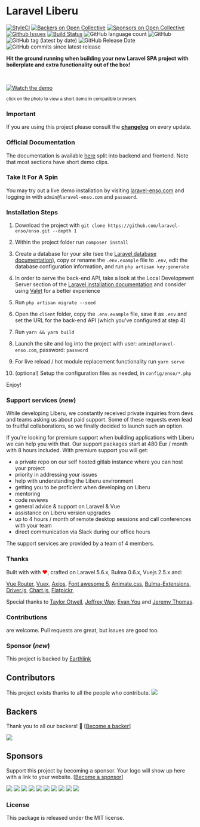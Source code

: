 # Laravel Liberu

[![StyleCI](https://styleci.io/repos/95136264/shield?branch=master)](https://styleci.io/repos/95136264)
[![Backers on Open Collective](https://opencollective.com/Liberu/backers/badge.svg)](#backers) 
[![Sponsors on Open Collective](https://opencollective.com/Liberu/sponsors/badge.svg)](#sponsors)
[![Github Issues](https://img.shields.io/github/issues/laravel-enso/enso)](https://github.com/laravel-enso/enso/issues)
[![Build Status](https://travis-ci.org/laravel-enso/Liberu.svg?branch=master)](https://travis-ci.org/laravel-enso/Liberu)
![GitHub language count](https://img.shields.io/github/languages/count/laravel-enso/enso)
![GitHub](https://img.shields.io/github/license/laravel-enso/enso)
![GitHub tag (latest by date)](https://img.shields.io/github/v/tag/laravel-enso/enso)
![GitHub Release Date](https://img.shields.io/github/release-date/laravel-enso/enso)
![GitHub commits since latest release](https://img.shields.io/github/commits-since/laravel-enso/enso/latest)


**Hit the ground running when building your new Laravel SPA project with boilerplate and extra functionality out of the box!**


&nbsp;

[![Watch the demo](https://laravel-enso.github.io/enso/screenshots/bulma_cap000_thumb.png)](https://laravel-enso.github.io/enso/videos/bulma_quick_walkthrough.webm)

<sup>click on the photo to view a short demo in compatible browsers</sup>

### Important

If you are using this project please consult the **[changelog](https://github.com/laravel-enso/Liberu/blob/master/CHANGELOG.md)** on every update.

### Official Documentation

The documentation is available [here](https://docs.laravel-enso.com) split into backend and frontend.
Note that most sections have short demo clips.

### Take It For A Spin

You may try out a live demo installation by visiting [laravel-enso.com](https://www.laravel-enso.com) 
and logging in with `admin@laravel-enso.com` and `password`. 

### Installation Steps

1. Download the project with `git clone https://github.com/laravel-enso/enso.git --depth 1`

2. Within the project folder run `composer install`

3. Create a database for your site (see the [Laravel database documentation](https://laravel.com/docs/6.x/database)), 
copy or rename the `.env.example` file to `.env`, 
edit the database configuration information, and run `php artisan key:generate`

4. In order to serve the back-end API, take a look at the Local Development Server section of the [Laravel installation documentation](https://laravel.com/docs/6.x/#installation)
and consider using [Valet](https://laravel.com/docs/6.x/valet) for a better experience

5. Run `php artisan migrate --seed`

6. Open the `client` folder, copy the `.env.example` file, save it as `.env` and set the URL 
for the back-end API (which you've configured at step 4)

7. Run `yarn && yarn build`

8. Launch the site and log into the project with user: `admin@laravel-enso.com`, password: `password`

9. For live reload / hot module replacement functionality run `yarn serve`

10. (optional) Setup the configuration files as needed, in `config/enso/*.php`


Enjoy!

### Support services (*new*)

While developing Liberu, we constantly received private inquiries from devs and teams asking us about paid support. Some of these requests even lead to fruitful collaborations, so we finally decided to launch such an option.

If you're looking for premium support when building applications with Liberu we can help you with that. Our support packages start at 480 Eur / month with 8 hours included. With premium support you will get:

- a private repo on our self hosted gitlab instance where you can host your project
- priority in addressing your issues
- help with understanding the Liberu environment
- getting you to be proficient when developing on Liberu
- mentoring 
- code reviews
- general advice & support on Laravel & Vue
- assistance on Liberu version upgrades
- up to 4 hours / month of remote desktop sessions and call conferences with your team
- direct communication via Slack during our office hours

The support services are provided by a team of 4 members.

### Thanks

Built with with <span style="color:red"> &#10084;&#65039;</span>, crafted on Laravel 5.6.x, Bulma 0.6.x, Vuejs 2.5.x and:

[Vue Router](https://router.vuejs.org/en), [Vuex](https://vuex.vuejs.org/en/), [Axios](https://github.com/axios/axios),
[Font awesome 5](https://fontawesome.com), [Animate.css](https://daneden.github.io/animate.css/), 
[Bulma-Extensions](https://wikiki.github.io/bulma-extensions/overview), [Driver.js](https://kamranahmed.info/driver.js/),
[Chart.js](http://chartjs.org), [Flatpickr](https://chmln.github.io/flatpickr/), 

Special thanks to [Taylor Otwell](https://laravel.com/), [Jeffrey Way](https://laracasts.com), [Evan You](https://vuejs.org/) and [Jeremy Thomas](https://bulma.io).

### Contributions

are welcome. Pull requests are great, but issues are good too.

### Sponsor (*new*)

This project is backed by [Earthlink](https://www.earthlink.ro)

## Contributors

This project exists thanks to all the people who contribute. 
<a href="graphs/contributors"><img src="https://opencollective.com/Liberu/contributors.svg?width=890&button=false" /></a>


## Backers

Thank you to all our backers! 🙏 [[Become a backer](https://opencollective.com/Liberu#backer)]

<a href="https://opencollective.com/Liberu#backers" target="_blank"><img src="https://opencollective.com/Liberu/backers.svg?width=890"></a>


## Sponsors

Support this project by becoming a sponsor. Your logo will show up here with a link to your website. [[Become a sponsor](https://opencollective.com/Liberu#sponsor)]

<a href="https://opencollective.com/Liberu/sponsor/0/website" target="_blank"><img src="https://opencollective.com/Liberu/sponsor/0/avatar.svg"></a>
<a href="https://opencollective.com/Liberu/sponsor/1/website" target="_blank"><img src="https://opencollective.com/Liberu/sponsor/1/avatar.svg"></a>
<a href="https://opencollective.com/Liberu/sponsor/2/website" target="_blank"><img src="https://opencollective.com/Liberu/sponsor/2/avatar.svg"></a>
<a href="https://opencollective.com/Liberu/sponsor/3/website" target="_blank"><img src="https://opencollective.com/Liberu/sponsor/3/avatar.svg"></a>
<a href="https://opencollective.com/Liberu/sponsor/4/website" target="_blank"><img src="https://opencollective.com/Liberu/sponsor/4/avatar.svg"></a>
<a href="https://opencollective.com/Liberu/sponsor/5/website" target="_blank"><img src="https://opencollective.com/Liberu/sponsor/5/avatar.svg"></a>
<a href="https://opencollective.com/Liberu/sponsor/6/website" target="_blank"><img src="https://opencollective.com/Liberu/sponsor/6/avatar.svg"></a>
<a href="https://opencollective.com/Liberu/sponsor/7/website" target="_blank"><img src="https://opencollective.com/Liberu/sponsor/7/avatar.svg"></a>
<a href="https://opencollective.com/Liberu/sponsor/8/website" target="_blank"><img src="https://opencollective.com/Liberu/sponsor/8/avatar.svg"></a>
<a href="https://opencollective.com/Liberu/sponsor/9/website" target="_blank"><img src="https://opencollective.com/Liberu/sponsor/9/avatar.svg"></a>


### License

This package is released under the MIT license.
